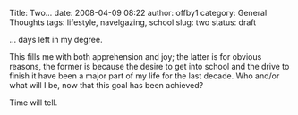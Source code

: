 Title: Two...
date: 2008-04-09 08:22
author: offby1
category: General Thoughts
tags: lifestyle, navelgazing, school
slug: two
status: draft

\... days left in my degree.

This fills me with both apprehension and joy; the latter is for obvious reasons, the former is because the desire to get into school and the drive to finish it have been a major part of my life for the last decade. Who and/or what will I be, now that this goal has been achieved?

Time will tell.
